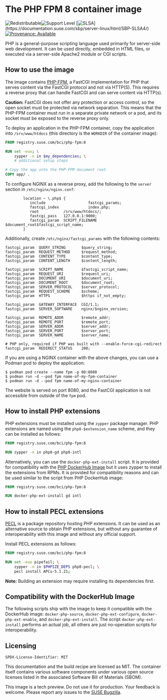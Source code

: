 # The PHP FPM 8 container image

![Redistributable](https://img.shields.io/badge/Redistributable-Yes-green)![Support Level](https://img.shields.io/badge/Support_Level-techpreview-blue)
[![SLSA](https://img.shields.io/badge/SLSA_(v0.1)-Level_4-Green)](https://documentation.suse.com/sbp/server-linux/html/SBP-SLSA4/)
[![Provenance: Available](https://img.shields.io/badge/Provenance-Available-Green)](https://documentation.suse.com/container/all/html/Container-guide/index.html#container-verify)

PHP is a general-purpose scripting language used primarily for server-side web
development. It can be used directly, embedded in HTML files, or executed via a
server-side Apache2 module or CGI scripts.

## How to use the image

The image contains [PHP-FPM](https://php-fpm.org/), a FastCGI implementation
for PHP that serves content via the FastCGI protocol and not via HTTP(S). This
requires a reverse proxy that can handle FastCGI and can serve content via
HTTP(s).

**Caution:** FastCGI does not offer any protection or access control, so the
open socket must be protected via network separation. This means that the
PHP-FPM container must run in a separate private network or a pod, and its
socket must be exposed to the reverse proxy only.

To deploy an application in the PHP-FPM container, copy the application into
`/srv/www/htdocs` (this directory is the `WORKDIR` of the container image):

```Dockerfile
FROM registry.suse.com/bci/php-fpm:8

RUN set -eux; \
    zypper -n in $my_dependencies; \
    # additional setup steps

# Copy the app into the PHP-FPM document root
COPY app/ .
```

To configure NGINX as a reverse proxy, add the following to the
`server` section in `/etc/nginx/nginx.conf`:
```
        location ~ \.php$ {
           include                   fastcgi_params;
           fastcgi_index             index.php;
           root           /srv/www/htdocs/;
           fastcgi_pass   127.0.0.1:9000;
           fastcgi_param  SCRIPT_FILENAME  $document_root$fastcgi_script_name;
        }
```

Additionally, create `/etc/nginx/fastcgi_params` with the following contents:
```
fastcgi_param  QUERY_STRING       $query_string;
fastcgi_param  REQUEST_METHOD     $request_method;
fastcgi_param  CONTENT_TYPE       $content_type;
fastcgi_param  CONTENT_LENGTH     $content_length;

fastcgi_param  SCRIPT_NAME        $fastcgi_script_name;
fastcgi_param  REQUEST_URI        $request_uri;
fastcgi_param  DOCUMENT_URI       $document_uri;
fastcgi_param  DOCUMENT_ROOT      $document_root;
fastcgi_param  SERVER_PROTOCOL    $server_protocol;
fastcgi_param  REQUEST_SCHEME     $scheme;
fastcgi_param  HTTPS              $https if_not_empty;

fastcgi_param  GATEWAY_INTERFACE  CGI/1.1;
fastcgi_param  SERVER_SOFTWARE    nginx/$nginx_version;

fastcgi_param  REMOTE_ADDR        $remote_addr;
fastcgi_param  REMOTE_PORT        $remote_port;
fastcgi_param  SERVER_ADDR        $server_addr;
fastcgi_param  SERVER_PORT        $server_port;
fastcgi_param  SERVER_NAME        $server_name;

# PHP only, required if PHP was built with --enable-force-cgi-redirect
fastcgi_param  REDIRECT_STATUS    200;
```

If you are using a NGINX container with the above changes, you can
use a Podman pod to deploy the application:
```ShellSession
$ podman pod create --name fpm -p 80:8080
$ podman run -d --pod fpm name-of-my-fpm-container
$ podman run -d --pod fpm name-of-my-nginx-container
```

The website is served on port 8080, and the FastCGI application is not
accessible from outside of the `fpm` pod.

## How to install PHP extensions

PHP extensions must be installed using the `zypper` package manager. PHP
extensions are named using the `php8-$extension_name` scheme,
and they can be installed as follows:

```Dockerfile
FROM registry.suse.com/bci/php-fpm:8

RUN zypper -n in php8-gd php8-intl
```

Alternatively, you can use the `docker-php-ext-install` script. It is provided
for compatibility with the [PHP DockerHub Image](https://hub.docker.com/_/php)
but it uses zypper to install the extensions from RPMs. It is provided for
compatibility reasons and can be used similar to the script from PHP DockerHub
image:

```Dockerfile
FROM registry.suse.com/bci/php-fpm:8

RUN docker-php-ext-install gd intl
```

## How to install PECL extensions

[PECL](https://pecl.php.net/) is a package repository hosting PHP extensions. It
can be used as an alternative source to obtain PHP extensions, but without any
guarantee of interoperability with this image and without any official support.

Install PECL extensions as follows:

```Dockerfile
FROM registry.suse.com/bci/php-fpm:8

RUN set -euo pipefail; \
    zypper -n in $PHPIZE_DEPS php8-pecl; \
    pecl install APCu-5.1.21;
```

**Note:** Building an extension may require installing its dependencies first.


## Compatibility with the DockerHub Image

The following scripts ship with the image to keep it compatible with the
DockerHub image: `docker-php-source`, `docker-php-ext-configure`,
`docker-php-ext-enable`, and `docker-php-ext-install`.
The script `docker-php-ext-install` performs an actual job, all others are
just no-operation scripts for interoperability.

## Licensing

`SPDX-License-Identifier: MIT`

This documentation and the build recipe are licensed as MIT.
The container itself contains various software components under various open source licenses listed in the associated
Software Bill of Materials (SBOM).

This image is a tech preview. Do not use it for production.
Your feedback is welcome.
Please report any issues to the [SUSE Bugzilla](https://bugzilla.suse.com/enter_bug.cgi?product=PUBLIC%20SUSE%20Linux%20Enterprise%20Base%20Container%20Images).
